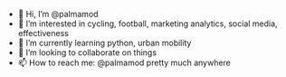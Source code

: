 - 👋 Hi, I’m @palmamod
- 👀 I’m interested in cycling, football, marketing analytics, social media, effectiveness
- 🌱 I’m currently learning python, urban mobility
- 💞️ I’m looking to collaborate on things
- 📫 How to reach me: @palmamod pretty much anywhere

<!---
palmamod/palmamod is a ✨ special ✨ repository because its `README.md` (this file) appears on your GitHub profile.
You can click the Preview link to take a look at your changes.
--->

